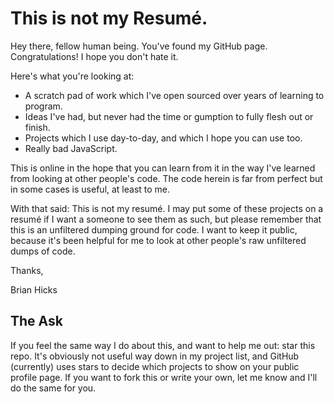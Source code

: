 # This is not my Resumé.

Hey there, fellow human being. You've found my GitHub page. Congratulations! I hope you don't hate it.

Here's what you're looking at:

 - A scratch pad of work which I've open sourced over years of learning to program.
 - Ideas I've had, but never had the time or gumption to fully flesh out or finish.
 - Projects which I use day-to-day, and which I hope you can use too.
 - Really bad JavaScript.

This is online in the hope that you can learn from it in the way I've learned from looking at other people's code. The code herein is far from perfect but in some cases is useful, at least to me.

With that said: This is not my resumé. I may put some of these projects on a resumé if I want a someone to see them as such, but please remember that this is an unfiltered dumping ground for code. I want to keep it public, because it's been helpful for me to look at other people's raw unfiltered dumps of code.

Thanks,

Brian Hicks

## The Ask

If you feel the same way I do about this, and want to help me out: star this repo. It's obviously not useful way down in my project list, and GitHub (currently) uses stars to decide which projects  to show on your public profile page. If you want to fork this or write your own, let me know and I'll do the same for you.
